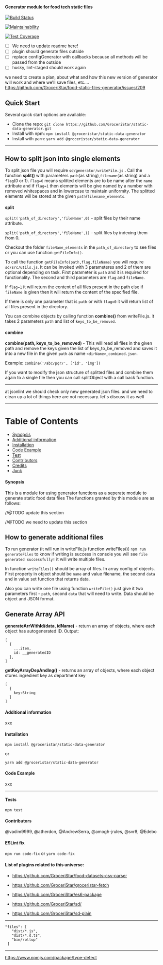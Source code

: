 #### Generator module for food tech static files

[![Build Status](https://travis-ci.org/GroceriStar/food-static-files-generator.svg?branch=master)](https://travis-ci.org/GroceriStar/food-static-files-generator)

[![Maintainability](https://api.codeclimate.com/v1/badges/01c06647a2b62bec8b91/maintainability)](https://codeclimate.com/github/GroceriStar/food-static-files-generator/maintainability)

[![Test Coverage](https://api.codeclimate.com/v1/badges/01c06647a2b62bec8b91/test_coverage)](https://codeclimate.com/github/GroceriStar/food-static-files-generator/test_coverage)

- [ ] We need to update readme here!
- [ ] plugin should generate files outside
- [ ] replace configGenerator with callbacks because all methods will be passed from the outside
- [ ] husky, lint-staged should work again

we need to create a plan, about what and how this new version of generator
will work and where we'll save files, etc.... https://github.com/GroceriStar/food-static-files-generator/issues/209

<!--prettier --write \"src/**/*.{js,jsx,ts,tsx,scss,less}\"-->

## Quick Start

Several quick start options are available:

- Clone the repo: `git clone https://github.com/GroceriStar/static-data-generator.git`
- Install with npm: `npm install @groceristar/static-data-generator`
- Install with yarn: `yarn add @groceristar/static-data-generator`

---

## How to split json into single elements

To split json file you will require `sd/generator/writeFile.js` . Call the function **split()** with parameters `path`(as string),`filename`(as string) and a `flag`(0 or 1).
`Flag=0` means splitted elements are to be name after the `name` attribute and if `flag=1` then elements will be give named by a number with removed whitespaces and in lowercase to maintain uniformity.
The splitted elements will be stored at the given `path`/`filename_elements`.

#### split

`split('path_of_directory','fileName',0)` - split files by their name attribute.

`split('path_of_directory','fileName',1)` - split files by indexing them from 0.

Checkout the folder `fileName_elements` in the `path_of_directory` to see files or you can use function `getFileInfo()`.

To call the function `getFileInfo(path,flag,fileName)` you will require `sd/src/utils.js`. It can be invoked with 3 parameteres and 2 of them are optional depending on task. First parameter is `path` and it is required for functionality. The second and third parameters are `flag` and `fileName`.

If `flag=1` it will return the content of all files present in the path else if `fileName` is given then it will return the content of the specified file.

If there is only one parameter that is `path` or with `flag=0` it will return list of all files present in the directory.

You can combine objects by calling function **combine()** from writeFile.js. It takes 2 parameters `path` and list of `keys_to_be_removed`.

#### combine

**combine(path, keys_to_be_removed)** - This will read all files in the given path and remove the keys given the list of keys_to_be_removed and saves it into a new file in the given `path` as name `<dirName>_combined.json`.

Example: `combine('/abc/pqr/', ['id', 'img'])`

If you want to modify the json structure of splitted files and combine them again to a single file then you can call splitObject with a call back function.

---

at jsonlint we should check only new generated json files.
and we need to clean up a lot of things here are not necessary. let's discuss it as well

---

# Table of Contents

- [Synopsis](#synopsis)
- [Additional information](#additional-information)
- [Installation](#installation)
- [Code Example](#code-example)
- [Test](#tests)
- [Contributors](#contributors)
- [Credits](#credits)
- [Junk](#junk)

#### Synopsis

This is a module for using generator functions as a seperate module to generate static food data files
The functions granted by this module are as follows:

//@TODO update this section

<!-- ### Generator commands
- `npm run generateFiles` or `yarn generateFiles`: generate all recipes in folder `dist`
- `npm run generateFile`  or `yarn generateFile`: generate meal on two weeks in folder `dist`
- `npm run generateArray` or `yarn generateArray`: More detailed information [here](#how-to-generate) -->

//@TODO we need to update this section

## How to generate additional files

To run generator (it will run in writeFile.js function writeFiles()) `npm run generateFiles` to know if writing is success in console you will see `file generated successfully!` it will write multiple files.

In function `writeFiles()` should be array of files. In array config of objects.
First property in object should be `name` and value filename, the second `data` and in value set function that returns data.

Also you can write one file using function `writeFile()` just give it two parameters first - `path`, second `data` that will need to write. Data should be object and JSON format.

## Generate Array API

**generateArrWithId(data, idName)** - return an array of objects, where each object has autogenerated ID.
Output:

```
[
  {
    ...item,
    id: __generatedID
  },
]
```

**getKeyArrayDepAndIng()** - returns an array of objects, where each object stores ingredient key as department key

```
[
  {
    key:String
  }
]
```

#### Additional information

xxx

#### Installation

`npm install @groceristar/static-data-generator`

or

`yarn add @groceristar/static-data-generator`

#### Code Example

xxx

---

#### Tests

```
npm test
```

#### Contributors

@vadim9999, @atherdon, @AndrewSerra, @amogh-jrules, @svr8, @Edebo

#### ESLint fix

`npm run code-fix` or
`yarn code-fix`

#### List of plugins related to this universe:

- https://github.com/GroceriStar/food-datasets-csv-parser
- https://github.com/GroceriStar/groceristar-fetch

- https://github.com/GroceriStar/es6-package

- https://github.com/GroceriStar/sd/

- https://github.com/GroceriStar/sd-plain

---

```
"files": [
   "dist/*.js",
   "dist/*.d.ts",
   "bin/rollup"
 ]
```

---

https://www.npmjs.com/package/type-detect
